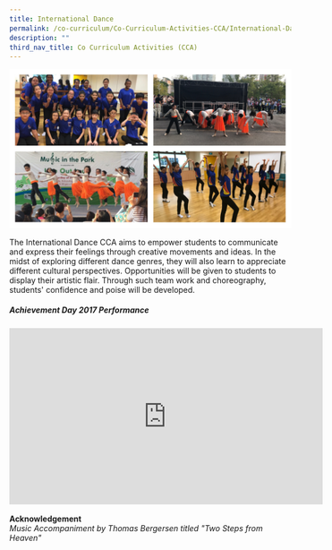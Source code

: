 ```yaml
---
title: International Dance
permalink: /co-curriculum/Co-Curriculum-Activities-CCA/International-Dance
description: ""
third_nav_title: Co Curriculum Activities (CCA)
---
```

![](/images/International%20Dance%20CCA.jpeg)

The International Dance CCA aims to empower students to communicate and express their feelings through creative movements and ideas. In the midst of exploring different dance genres, they will also learn to appreciate different cultural perspectives. Opportunities will be given to students to display their artistic flair. Through such team work and choreography, students' confidence and poise will be developed.

##### Achievement Day 2017 Performance

<iframe width="560" height="315" src="https://www.youtube.com/embed/2Di6UWGiDV8" title="YouTube video player" frameborder="0" allow="accelerometer; autoplay; clipboard-write; encrypted-media; gyroscope; picture-in-picture" allowfullscreen></iframe>

**Acknowledgement**  
_Music Accompaniment by Thomas Bergersen titled "Two Steps from Heaven"_